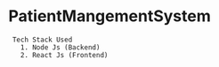 # PatientMangementSystem

     Tech Stack Used
       1. Node Js (Backend)
       2. React Js (Frontend)
